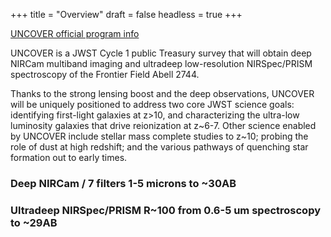 +++
title = "Overview"
draft = false
headless = true
+++


[UNCOVER official program info](https://www.stsci.edu/jwst/science-execution/program-information.html?id=2561)


UNCOVER is a JWST Cycle 1 public Treasury survey that will obtain deep NIRCam multiband imaging and ultradeep low-resolution NIRSpec/PRISM spectroscopy of the Frontier Field Abell 2744.


Thanks to the strong lensing boost and the deep observations, UNCOVER will be uniquely positioned to address two core JWST science goals: identifying first-light galaxies at z>10, and characterizing the ultra-low luminosity galaxies that drive reionization at z~6-7. Other science enabled by UNCOVER include stellar mass complete studies to z~10; probing the role of dust at high redshift; and the various pathways of quenching star formation out to early times.

<!-- 
Using H3 = ###
-->
### Deep NIRCam / 7 filters 1-5 microns to ~30AB

### Ultradeep NIRSpec/PRISM R~100 from 0.6-5 um spectroscopy to ~29AB
